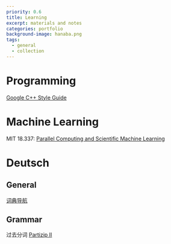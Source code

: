 ```yaml
---
priority: 0.6
title: Learning
excerpt: materials and notes
categories: portfolio
background-image: hanaba.png
tags:
  - general
  - collection
---
```


# Programming

[Google C++ Style Guide](https://google.github.io/styleguide/cppguide.html)

# Machine Learning

MIT 18.337: [Parallel Computing and Scientific Machine Learning](https://mitmath.github.io/18337/)

# Deutsch

## General

[词典导航](https://github.com/Dictionaryphile/All_Dictionaries)

## Grammar

过去分词 [Partizip II](https://www.douban.com/note/730289435/)